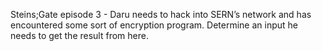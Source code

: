 Steins;Gate episode 3 - Daru needs to hack into SERN’s network and has encountered some sort of encryption program. Determine an input he needs to get the result from here.
